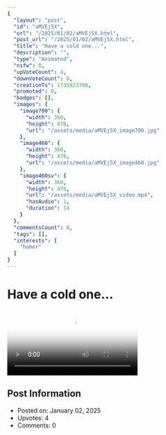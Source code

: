 ```yaml
---
{
  "layout": "post",
  "id": "aMVEj5X",
  "url": "/2025/01/02/aMVEj5X.html",
  "post_url": "/2025/01/02/aMVEj5X.html",
  "title": "Have a cold one...",
  "description": "",
  "type": "Animated",
  "nsfw": 0,
  "upVoteCount": 4,
  "downVoteCount": 0,
  "creationTs": 1735823786,
  "promoted": 0,
  "badges": [],
  "images": {
    "image700": {
      "width": 360,
      "height": 476,
      "url": "/assets/media/aMVEj5X_image700.jpg"
    },
    "image460": {
      "width": 360,
      "height": 476,
      "url": "/assets/media/aMVEj5X_image460.jpg"
    },
    "image460sv": {
      "width": 360,
      "height": 476,
      "url": "/assets/media/aMVEj5X_video.mp4",
      "hasAudio": 1,
      "duration": 14
    }
  },
  "commentsCount": 0,
  "tags": [],
  "interests": [
    "humor"
  ]
}
---
```


# Have a cold one...

<video controls playsinline loop poster="/assets/media/aMVEj5X_image460.jpg">
  <source src="/assets/media/aMVEj5X_video.mp4" type="video/mp4">
  Your browser does not support the video tag.
</video>

## Post Information

- Posted on: January 02, 2025
- Upvotes: 4
- Comments: 0
